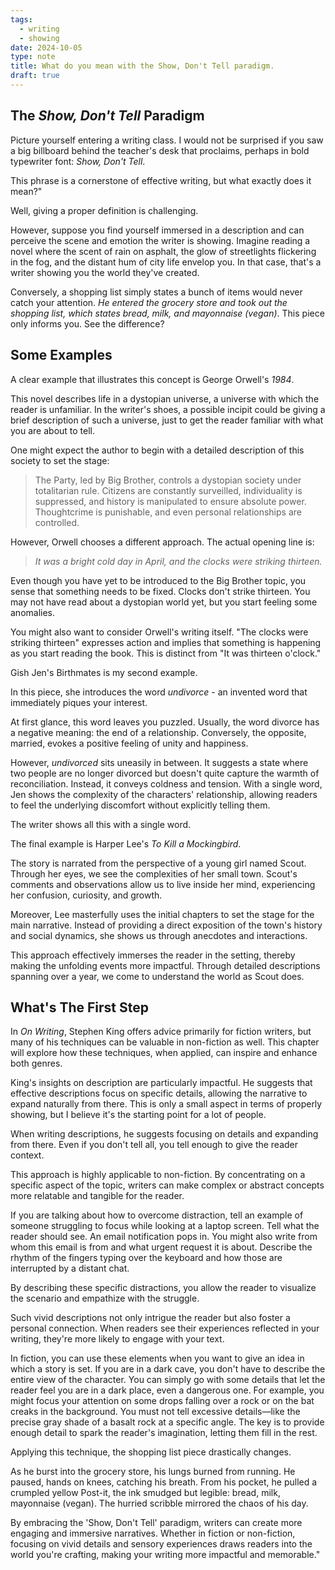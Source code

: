 ```yaml
---
tags:
  - writing
  - showing
date: 2024-10-05
type: note
title: What do you mean with the Show, Don't Tell paradigm.
draft: true
---
```

## The *Show, Don't Tell* Paradigm

Picture yourself entering a writing class. I would not be surprised if you saw a big billboard behind the teacher's desk that proclaims, perhaps in bold typewriter font: *Show, Don't Tell*.

This phrase is a cornerstone of effective writing, but what exactly does it mean?"

Well, giving a proper definition is challenging.

However, suppose you find yourself immersed in a description and can perceive the scene and emotion the writer is showing. Imagine reading a novel where the scent of rain on asphalt, the glow of streetlights flickering in the fog, and the distant hum of city life envelop you. In that case, that's a writer showing you the world they've created.

Conversely, a shopping list simply states a bunch of items would never catch your attention. *He entered the grocery store and took out the shopping list, which states bread, milk, and mayonnaise (vegan)*. This piece only informs you. See the difference?

## Some Examples

A clear example that illustrates this concept is George Orwell's _1984_.

This novel describes life in a dystopian universe, a universe with which the reader is unfamiliar. In the writer's shoes, a possible incipit could be giving a brief description of such a universe, just to get the reader familiar with what you are about to tell.

One might expect the author to begin with a detailed description of this society to set the stage:

> The Party, led by Big Brother, controls a dystopian society under totalitarian rule. Citizens are constantly surveilled, individuality is suppressed, and history is manipulated to ensure absolute power. Thoughtcrime is punishable, and even personal relationships are controlled.

However, Orwell chooses a different approach. The actual opening line is:

> *It was a bright cold day in April, and the clocks were striking thirteen.*

Even though you have yet to be introduced to the Big Brother topic, you sense that something needs to be fixed. Clocks don't strike thirteen. You may not have read about a dystopian world yet, but you start feeling some anomalies.

You might also want to consider Orwell's writing itself. "The clocks were striking thirteen" expresses action and implies that something is happening as you start reading the book. This is distinct from "It was thirteen o'clock."

Gish Jen's Birthmates is my second example.

In this piece, she introduces the word *undivorce* - an invented word that immediately piques your interest.

At first glance, this word leaves you puzzled. Usually, the word divorce has a negative meaning: the end of a relationship. Conversely, the opposite, married, evokes a positive feeling of unity and happiness.

However, *undivorced* sits uneasily in between. It suggests a state where two people are no longer divorced but doesn't quite capture the warmth of reconciliation. Instead, it conveys coldness and tension. With a single word, Jen shows the complexity of the characters' relationship, allowing readers to feel the underlying discomfort without explicitly telling them.

The writer shows all this with a single word.

The final example is Harper Lee's _To Kill a Mockingbird_.

The story is narrated from the perspective of a young girl named Scout. Through her eyes, we see the complexities of her small town. Scout's comments and observations allow us to live inside her mind, experiencing her confusion, curiosity, and growth.

Moreover, Lee masterfully uses the initial chapters to set the stage for the main narrative. Instead of providing a direct exposition of the town's history and social dynamics, she shows us through anecdotes and interactions.

This approach effectively immerses the reader in the setting, thereby making the unfolding events more impactful. Through detailed descriptions spanning over a year, we come to understand the world as Scout does.

## What's The First Step

In _On Writing_, Stephen King offers advice primarily for fiction writers, but many of his techniques can be valuable in non-fiction as well. This chapter will explore how these techniques, when applied, can inspire and enhance both genres.

King's insights on description are particularly impactful. He suggests that effective descriptions focus on specific details, allowing the narrative to expand naturally from there. This is only a small aspect in terms of properly showing, but I believe it's the starting point for a lot of people.

When writing descriptions, he suggests focusing on details and expanding from there. Even if you don't tell all, you tell enough to give the reader context.

This approach is highly applicable to non-fiction. By concentrating on a specific aspect of the topic, writers can make complex or abstract concepts more relatable and tangible for the reader.

If you are talking about how to overcome distraction, tell an example of someone struggling to focus while looking at a laptop screen. Tell what the reader should see. An email notification pops in. You might also write from whom this email is from and what urgent request it is about. Describe the rhythm of the fingers typing over the keyboard and how those are interrupted by a distant chat.

By describing these specific distractions, you allow the reader to visualize the scenario and empathize with the struggle.

Such vivid descriptions not only intrigue the reader but also foster a personal connection. When readers see their experiences reflected in your writing, they're more likely to engage with your text.

In fiction, you can use these elements when you want to give an idea in which a story is set. If you are in a dark cave, you don't have to describe the entire view of the character. You can simply go with some details that let the reader feel you are in a dark place, even a dangerous one. For example, you might focus your attention on some drops falling over a rock or on the bat creaks in the background. You must not tell excessive details—like the precise gray shade of a basalt rock at a specific angle. The key is to provide enough detail to spark the reader's imagination, letting them fill in the rest.

Applying this technique, the shopping list piece drastically changes.

As he burst into the grocery store, his lungs burned from running. He paused, hands on knees, catching his breath. From his pocket, he pulled a crumpled yellow Post-it, the ink smudged but legible: bread, milk, mayonnaise (vegan). The hurried scribble mirrored the chaos of his day.

By embracing the 'Show, Don't Tell' paradigm, writers can create more engaging and immersive narratives. Whether in fiction or non-fiction, focusing on vivid details and sensory experiences draws readers into the world you're crafting, making your writing more impactful and memorable."
